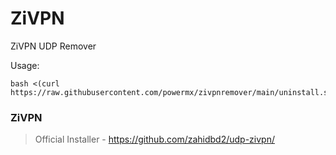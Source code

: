 # ZiVPN
ZiVPN UDP Remover

Usage:
```
bash <(curl https://raw.githubusercontent.com/powermx/zivpnremover/main/uninstall.sh
```

### ZiVPN

> Official Installer - https://github.com/zahidbd2/udp-zivpn/
